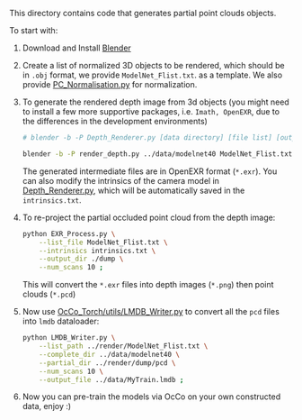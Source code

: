 This directory contains code that generates partial point clouds objects. 

To start with:

1. Download and Install [Blender](https://blender.org/download/)

2. Create a list of normalized 3D objects to be rendered, which should be in `.obj` format, we provide `ModelNet_Flist.txt`. as a template. We also provide <a href="PC_Normalisation.py">PC_Normalisation.py</a> for normalization.

3. To generate the rendered depth image from 3d objects (you might need to install a few more supportive packages, i.e. `Imath, OpenEXR`, due to the differences in the development environments)

	```bash
	# blender -b -P Depth_Renderer.py [data directory] [file list] [output directory] [num scans per model]
	
	blender -b -P render_depth.py ../data/modelnet40 ModelNet_Flist.txt ./dump 10
	```

	The generated intermediate files are in OpenEXR format (`*.exr`). You can also modify the intrinsics of the camera model in <a href="Depth_Renderer.py">Depth_Renderer.py</a>, which will be automatically saved in the `intrinsics.txt`.

4. To re-project the partial occluded point cloud from the depth image:

	``` bash
	python EXR_Process.py \
		--list_file ModelNet_Flist.txt \
	    --intrinsics intrinsics.txt \
	    --output_dir ./dump \
	    --num_scans 10 ;
	```

	This will convert the `*.exr` files into depth images (`*.png`) then point clouds (`*.pcd`)

5. Now use <a href="../OcCo_Torch/utils/LMDB_Writer.py">OcCo_Torch/utils/LMDB_Writer.py</a> to convert all the  `pcd` files into `lmdb` dataloader:

	```bash
	python LMDB_Writer.py \
		--list_path ../render/ModelNet_Flist.txt \
	    --complete_dir ../data/modelnet40 \
	    --partial_dir ../render/dump/pcd \
	    --num_scans 10 \
	    --output_file ../data/MyTrain.lmdb ;
	```

6. Now you can pre-train the models via OcCo on your own constructed data, enjoy :)

